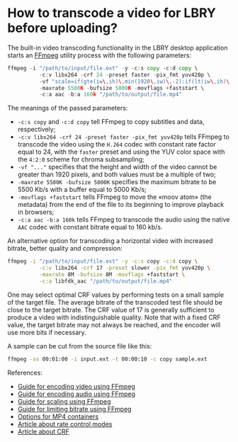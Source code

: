 # How to transcode a video for LBRY before uploading?

The built-in video transcoding functionality in the LBRY desktop application starts an
[FFmpeg](ffmpeg.md) utility process with the following parameters:

```go
ffmpeg -i "/path/to/input/file.ext" -y -c:s copy -c:d copy \
          -c:v libx264 -crf 24 -preset faster -pix_fmt yuv420p \
          -vf "scale=if(gte(iw\,ih)\,min(1920\,iw)\,-2):if(lt(iw\,ih)\,min(1920\,ih)\,-2)" \
          -maxrate 5500K -bufsize 5000K -movflags +faststart \
          -c:a aac -b:a 160k "/path/to/output/file.mp4"
```

The meanings of the passed parameters:

- `-c:s copy` and `-c:d copy` tell FFmpeg to copy subtitles and data,
  respectively;
- `-c:v libx264 -crf 24 -preset faster -pix_fmt yuv420p` tells FFmpeg to
  transcode the video using the `H.264` codec with constant rate factor equal to 24, with
  the `faster` preset and using the YUV color space with the `4:2:0` scheme for chroma
  subsampling;
- `-vf "..."` specifies that the height and width of the video cannot be greater than
  1920 pixels, and both values must be a multiple of two;
- `-maxrate 5500K -bufsize 5000K` specifies the maximum bitrate to be 5500 Kb/s
  with a buffer equal to 5000 Kb/s;
- `-movflags +faststart` tells FFmpeg to move the «moov atom» (the metadata)
  from the end of the file to its beginning to improve playback in browsers;
- `-c:a aac -b:a 160k` tells FFmpeg to transcode the audio using the native `AAC` codec with constant bitrate equal to
  160 kb/s.

An alternative option for transcoding a horizontal video with increased bitrate, better
quality and compression:

```bash
ffmpeg -i "/path/to/input/file.ext" -y -c:s copy -c:d copy \
          -c:v libx264 -crf 17 -preset slower -pix_fmt yuv420p \
          -maxrate 8M -bufsize 8M -movflags +faststart \
          -c:a libfdk_aac "/path/to/output/file.mp4"
```

One may select optimal CRF values by performing tests on a small sample of the
target file. The average bitrate of the transcoded test file should be close to
the target bitrate. The CRF value of 17 is generally sufficient to produce a
video with indistinguishable quality. Note that with a fixed CRF value, the
target bitrate may not always be reached, and the encoder will use more bits
if necessary.

A sample can be cut from the source file like this:

```bash
ffmpeg -ss 00:01:00 -i input.ext -t 00:00:10 -c copy sample.ext
```

References:

- [Guide for encoding video using FFmpeg](https://trac.ffmpeg.org/wiki/Encode/H.264)
- [Guide for encoding audio using FFmpeg](https://trac.ffmpeg.org/wiki/Encode/AAC)
- [Guide for scaling using FFmpeg](https://trac.ffmpeg.org/wiki/Scaling)
- [Guide for limiting bitrate using FFmpeg](https://trac.ffmpeg.org/wiki/Limiting%20the%20output%20bitrate)
- [Options for MP4 containers](https://ffmpeg.org/ffmpeg-formats.html#Options-9)
- [Article about rate control modes](https://slhck.info/articles/rate-control)
- [Article about CRF](https://slhck.info/articles/crf)
